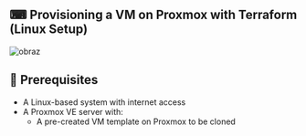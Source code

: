 ## ⌨ Provisioning a VM on Proxmox with Terraform (Linux Setup) 

![obraz](https://github.com/user-attachments/assets/b186557d-0d42-4806-84d3-5382c87f143e)

## 🧰 Prerequisites

- A Linux-based system with internet access  
- A Proxmox VE server with:
  - A pre-created VM template on Proxmox to be cloned
